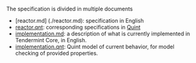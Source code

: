 The specification is divided in multiple documents
* [reactor.md] (./reactor.md): specification in English
* [reactor.qnt](./reactor.qnt): corresponding specifications in [Quint](https://github.com/informalsystems/quint)
* [implementation.md](./implementation.md): a description of what is currently implemented in Tendermint Core, in English.
* [implementation.qnt](./implementation.qnt): Quint model of current behavior, for model checking of provided properties.
